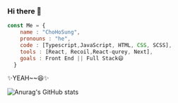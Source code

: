 ### Hi there 👋

```js
const Me = {
    name : "ChoHoSung",
    pronouns : "he",
    code : [Typescript,JavaScript, HTML, CSS, SCSS],
    tools : [React, Recoil,React-qurey, Next],
    goals : Front End || Full Stack😄
  }
```

✨YEAH~~😆✨

![Anurag's GitHub stats](https://github-readme-stats.vercel.app/api?username=chspower1&show_icons=true&theme=blueberry)
<!--
**chpsower1/chspower1** is a ✨ _special_ ✨ repository because its `README.md` (this file) appears on your GitHub profile.
Here are some ideas to get you started:
- 🔭 I’m currently working on ...
- 🌱 I’m currently learning ...
- 👯 I’m looking to collaborate on ...
- 🤔 I’m looking for help with ...
- 💬 Ask me about ...
- 📫 How to reach me: ...
- 😄 Pronouns: ...
- ⚡ Fun fact: ...
-->
